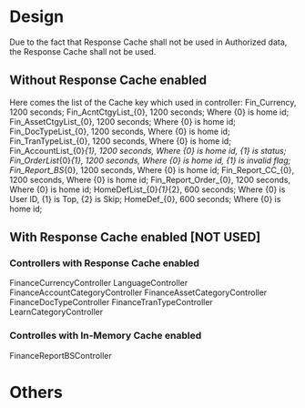 ﻿# Design

Due to the fact that Response Cache shall not be used in Authorized data, the Response Cache shall not be used.

## Without Response Cache enabled
Here comes the list of the Cache key which used in controller:
Fin_Currency, 1200 seconds;
Fin_AcntCtgyList_{0}, 1200 seconds; Where {0} is home id;
Fin_AssetCtgyList_{0}, 1200 seconds; Where {0} is home id;
Fin_DocTypeList_{0}, 1200 seconds, Where {0} is home id;
Fin_TranTypeList_{0}, 1200 seconds, Where {0} is home id;
Fin_AccountList_{0}_{1}, 1200 seconds, Where {0} is home id, {1} is status;
Fin_OrderList_{0}_{1}, 1200 seconds, Where {0} is home id, {1} is invalid flag;
Fin_Report_BS_{0}, 1200 seconds, Where {0} is home id;
Fin_Report_CC_{0}, 1200 seconds, Where {0} is home id;
Fin_Report_Order_{0}, 1200 seconds, Where {0} is home id;
HomeDefList_{0}_{1}_{2}, 600 seconds; Where {0} is User ID, {1} is Top, {2} is Skip;
HomeDef_{0}, 600 seconds; Where {0} is home id;

## With Response Cache enabled [NOT USED]
### Controllers with Response Cache enabled
FinanceCurrencyController
LanguageController
FinanceAccountCategoryController
FinanceAssetCategoryController
FinanceDocTypeController
FinanceTranTypeController
LearnCategoryController

### Controlles with In-Memory Cache enabled
FinanceReportBSController


# Others
